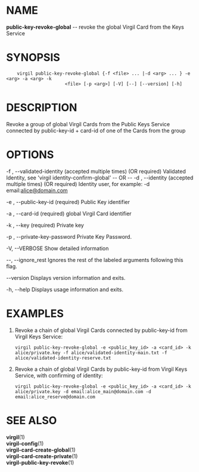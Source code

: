 NAME
====

**public-key-revoke-global** -- revoke the global Virgil Card from the
Keys Service

SYNOPSIS
========

        virgil public-key-revoke-global {-f <file> ... |-d <arg> ... } -e <arg> -a <arg> -k
                          <file> [-p <arg>] [-V] [--] [--version] [-h]

DESCRIPTION
===========

Revoke a group of global Virgil Cards from the Public Keys Service
connected by public-key-id + card-id of one of the Cards from the group

OPTIONS
=======

-f <file>, --validated-identity <file> (accepted multiple times) (OR
required) Validated Identity, see 'virgil identity-confirm-global' -- OR
-- -d <arg>, --identity <arg> (accepted multiple times) (OR required)
Identity user, for example: -d email:alice@domain.com

-e <arg>, --public-key-id <arg> (required) Public Key identifier

-a <arg>, --card-id <arg> (required) global Virgil Card identifier

-k <file>, --key <file> (required) Private key

-p <arg>, --private-key-password <arg> Private Key Password.

-V, --VERBOSE Show detailed information

--, --ignore\_rest Ignores the rest of the labeled arguments following
this flag.

--version Displays version information and exits.

-h, --help Displays usage information and exits.

EXAMPLES
========

1.  Revoke a chain of global Virgil Cards connected by public-key-id
    from Virgil Keys Service:

        virgil public-key-revoke-global -e <public_key_id> -a <card_id> -k alice/private.key -f alice/validated-identity-main.txt -f alice/validated-identity-reserve.txt

2.  Revoke a chain of global Virgil Cards by public-key-id from Virgil
    Keys Service, with confirming of identity:

        virgil public-key-revoke-global -e <public_key_id> -a <card_id> -k alice/private.key -d email:alice_main@domain.com -d email:alice_reserve@domain.com

SEE ALSO
========

**virgil**(1)  
**virgil-config**(1)  
**virgil-card-create-global**(1)  
**virgil-card-create-private**(1)  
**virgil-public-key-revoke**(1)
